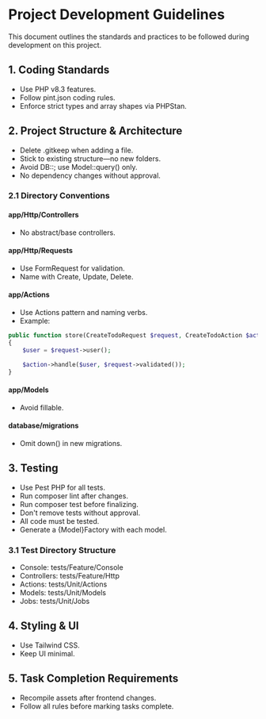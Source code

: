 # Project Development Guidelines

This document outlines the standards and practices to be followed during development on this project.

## 1. Coding Standards

- Use PHP v8.3 features.
- Follow pint.json coding rules.
- Enforce strict types and array shapes via PHPStan.

## 2. Project Structure & Architecture

- Delete .gitkeep when adding a file.
- Stick to existing structure—no new folders.
- Avoid DB::; use Model::query() only.
- No dependency changes without approval.

### 2.1 Directory Conventions

#### app/Http/Controllers
- No abstract/base controllers.

#### app/Http/Requests
- Use FormRequest for validation.
- Name with Create, Update, Delete.

#### app/Actions
- Use Actions pattern and naming verbs.
- Example:

```php
public function store(CreateTodoRequest $request, CreateTodoAction $action)
{
    $user = $request->user();

    $action->handle($user, $request->validated());
}
```

#### app/Models
- Avoid fillable.

#### database/migrations
- Omit down() in new migrations.

## 3. Testing

- Use Pest PHP for all tests.
- Run composer lint after changes.
- Run composer test before finalizing.
- Don't remove tests without approval.
- All code must be tested.
- Generate a {Model}Factory with each model.

### 3.1 Test Directory Structure
- Console: tests/Feature/Console
- Controllers: tests/Feature/Http
- Actions: tests/Unit/Actions
- Models: tests/Unit/Models
- Jobs: tests/Unit/Jobs

## 4. Styling & UI

- Use Tailwind CSS.
- Keep UI minimal.

## 5. Task Completion Requirements

- Recompile assets after frontend changes.
- Follow all rules before marking tasks complete.
